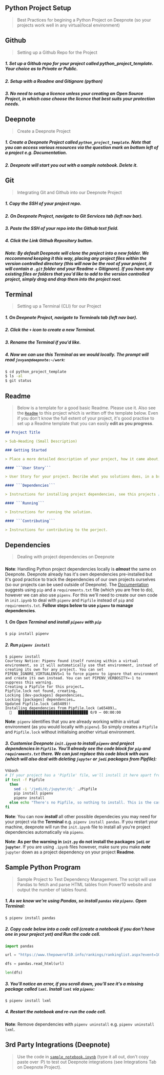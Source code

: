 ## Python Project Setup
> Best Practices for begining a Python Project on Deepnote (so your projects work well in any virtual/local environment)

## Github  
> Setting up a Github Repo for the Project

##### 1. Set up a **Github repo** for your project called python_project_template. Your choice as to Private or Public.

##### 2. Setup with a **Readme and Gitignore (python)**

##### 3. No need to setup a **licence** unless your creating an ***Open Source*** Project, in which case choose the licence that best suits your protection needs.

## Deepnote
> Create a Deepnote Project

##### 1. Create a **Deepnote Project** called ```python_project_template```. Note that you can access various resources via the ***question mark*** on ***bottom left*** of a project e.g. Documentation.

##### 2. Deepnote will start you out with a sample notebook. **Delete** it.

## Git
> Integrating Git and Github into our Deepnote Project

##### 1. **Copy the SSH** of your project repo.

##### 2. On Deepnote Project, navigate to **Git Services** tab (left nav bar).

##### 3. ***Paste*** the SSH of your repo into the **Github** text field.

##### 4. ***Click*** the **Link Github Repository** button.

##### **Note**: By **default** Deepnote will **clone** the project into a new ***folder***. We ***reccommend*** keeping it this way, placing any project files within the version controlled directory (this will now be the root of your project, it will contain a ```.git``` folder and your Readme + Gitignore). If you have any ***existing*** files or folders that you'd like to add to the version controlled project, simply drag and drop them into the project root.

## Terminal
> Setting up a Terminal (CLI) for our Project

##### 1. On Deepnote Project, navigate to **Terminals** tab (left nav bar).

##### 2. ***Click*** the ```+``` icon to create a new Terminal.

##### 3. ***Rename*** the **Terminal** if you'd like.

##### 4. Now we can use this **Terminal** as we would ***locally***. The ***prompt*** will read ```jovyan@deepnote:~/work```:

```bash
$ cd python_project_template
$ ls -al
$ git status
```

## Readme 
> Below is a template for a good basic Readme. Please use it. Also see the [```Readme```](./Readme.md) to this project which is written off the template below. Even if you don't know the full extent of your project, it's good practise to set up a Readme template that you can easily **edit as you progress**.

```markdown
## Project Title

> Sub-Heading (Small Description)

### Getting Started

> Place a more detailed description of your project, how it came about, inspiration, reading. 

#### ```User Story```

> User Story for your project. Decribe what you solutions does, in a brief step by step story.

#### ```Dependencies```

> Instructions for installing project dependencies, see this projects [Readme](./Readme.md) for a good template.

#### ```Running```

> Instructions for running the solution.

#### ```Contributing```

> Instructions for contributing to the porject.
```

## Dependencies
> Dealing with project dependencies on Deepnote

###

**Note**: Handling Python project dependencies locally is ***almost*** the same on Deepnote. Deepnote already has it's own dependencies pre-installed but it's good practice to track the dependencies of our own projects ourselves (so our projects can be used outside of Deepnote). The [Documentation](https://docs.deepnote.com/environment/python-requirements) suggests using ```pip``` and a ```requirements.txt``` file (which you are free to do), however we can also use ```pipenv```. For this we'll need to create our own code in ```init.ipynb``` to deal with ```pipenv``` and ```Pipfile``` instead of ```pip``` and ```requirements.txt```. **Follow steps below to use ```pipenv``` to manage dependencies**.

##### 1. On Open Terminal and install ```pipenv``` with ```pip```

```bash
$ pip install pipenv
```

##### 2. Run ```pipenv install```

```
$ pipenv install
Courtesy Notice: Pipenv found itself running within a virtual environment, so it will automatically use that environment, instead of creating its own for any project. You can set PIPENV_IGNORE_VIRTUALENVS=1 to force pipenv to ignore that environment and create its own instead. You can set PIPENV_VERBOSITY=-1 to suppress this warning.
Creating a Pipfile for this project…
Pipfile.lock not found, creating…
Locking [dev-packages] dependencies…
Locking [packages] dependencies…
Updated Pipfile.lock (a65489)!
Installing dependencies from Pipfile.lock (a65489)…
  🐍   ▉▉▉▉▉▉▉▉▉▉▉▉▉▉▉▉▉▉▉▉▉▉▉▉▉▉▉▉▉▉▉▉ 0/0 — 00:00:00
```

**Note**: ```pipenv``` identifies that you are already working within a virtual environment (as you would locally with ```pipenv```). So simply creates a ```Pipfile``` and ```Pipfile.lock``` without initialising another virtual environment.

##### 3. Customise Deepnote ```init.ipynb``` to install ```pipenv``` and project dependencies in ```Pipfile```. You'll already see the code block for ```pip``` and ```requirements.txt``` there. We can just **replace this code block** with ours (which will also deal with deleting ```jupyter``` or ```jedi``` packages from Pipfile):

```bash
%%bash
# If your project has a 'Pipfile' file, we'll install it here apart from blacklisted packages that interfere with Deepnote (see above).
if test -f Pipfile
  then
    sed -i '/jedi/d;/jupyter/d;' ./Pipfile
    pip install pipenv
    pipenv install
  else echo "There's no Pipfile, so nothing to install. This is the case with most projects."
fi
```

**Note**: You can now ***install*** all other possible dependecies you may need for your project via the **Terminal** e.g. ```pipenv install pandas```. If you restart your machine, deepnote will run the ```init.ipynb``` file to install all you're project dependencies automatically via ```pipenv```.

**Note**: **As per the warning in ```init.py``` do not install the packages ```jedi``` or ```jupyter```**. If you are using ```.ipynb``` files however, make sure you make ***note*** ```jupyter``` down as a project dependency on your project **Readme**.

## Sample Python Program

> Sample Project to Test Dependency Management. The script will use Pandas to fetch and parse HTML tables from Power10 website and output the number of tables found.

##### 1. As we know we're using Pandas, so install ```pandas``` via ```pipenv```. Open Terminal: 

```bash
$ pipenv install pandas
```

##### 2. **Copy** code below into a code cell (create a notebook if you don't have one in your project yet) and ***Run*** the code cell.

```python
import pandas

url = "https://www.thepowerof10.info/rankings/rankinglist.aspx?event=100&agegroup=ALL&sex=W&year=2020"

dfs = pandas.read_html(url)

len(dfs)
```

##### 3. You'll notice an error, if you scroll down, you'll see it's a missing package called ```lxml```. Install ```lxml``` via ```pipenv```:

```bash
$ pipenv install lxml
```

##### 4. Restart the notebook and re-run the code cell.

**Note**: Remove dependencies with ```pipenv uninstall``` e.g. ```pipenv uninstall lxml```.

## 3rd Party Integrations (Deepnote)

> Use the code in [```sample_notebook.ipynb```](./sample_notebook.ipynb) (type it all out, don't copy paste over :P) to test out Deepnote integrations (see Integrations Tab on Deepnote Project).